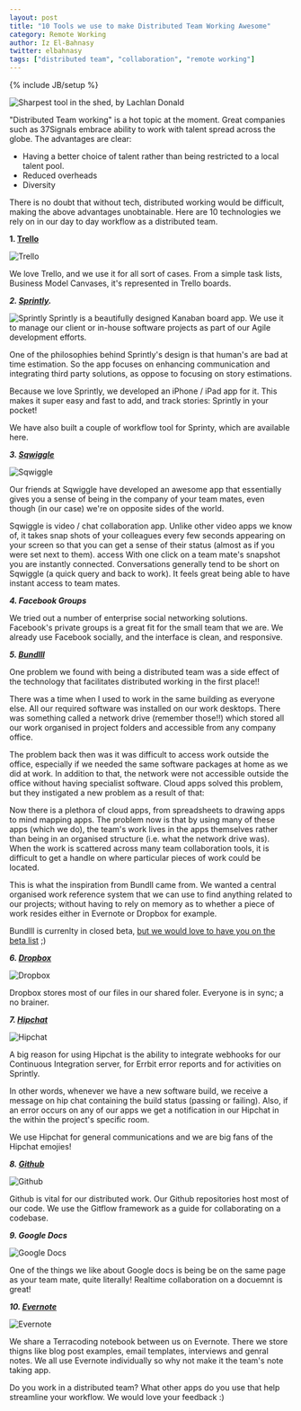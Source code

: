 ```yaml
---
layout: post
title: "10 Tools we use to make Distributed Team Working Awesome"
category: Remote Working
author: Iz El-Bahnasy
twitter: elbahnasy
tags: ["distributed team", "collaboration", "remote working"]
---
```

{% include JB/setup %}

![Sharpest tool in the shed, by Lachlan Donald](http://farm3.staticflickr.com/2851/9408028555_396725f058.jpg "tools")

"Distributed Team working" is a hot topic at the moment.  Great companies such as 37Signals embrace ability to work with talent spread across the globe.  The advantages are clear:

* Having a better choice of talent rather than being restricted to a local talent pool.
* Reduced overheads
* Diversity

There is no doubt that without tech, distributed working would be difficult, making the above advantages unobtainable.  Here are 10 technologies we rely on in our day to day workflow as a distributed team.

**1. [Trello](http://www.trello.com)**

![Trello](https://encrypted-tbn0.gstatic.com/images?q=tbn:ANd9GcTvAbQ20erMIe-BxuTSzW5zziGQECvqXv_euCjyCoVadco5D3j7zw "Trello")

We love Trello, and we use it for all sort of cases.  From a simple task lists, Business Model Canvases, it's represented in Trello boards.

***2. [Sprintly](http://www.sprint.ly).***

![Sprintly](https://encrypted-tbn0.gstatic.com/images?q=tbn:ANd9GcS_tcBaLC6Exm8K8J803H-XCdnmXciIU880Bur6oZ0TdUwm1Ad9 "Sprintly")
Sprintly is a beautifully designed Kanaban board app.  We use it to manage our client or in-house software projects as part of our Agile development efforts.

One of the philosophies behind Sprintly's design is that human's are bad at time estimation.  So the app focuses on enhancing communication and integrating third party solutions, as oppose to focusing on story estimations.

Because we love Sprintly, we developed an iPhone / iPad app for it. This makes it super easy and fast to add, and track stories: Sprintly in your pocket!

We have also built a couple of workflow tool for Sprinty, which are available here.

***3. [Sqwiggle](http://www.sqwiggle.com)***

![Sqwiggle](https://encrypted-tbn0.gstatic.com/images?q=tbn:ANd9GcRediEZHDijK9FDBpzQfoX_GpQYl2gCZFKI5rqY_kJrBlqWWJfx "Sprintly")

Our friends at Sqwiggle have developed an awesome app that essentially gives you a sense of being in the company of your team mates, even though (in our case) we're on opposite sides of the world.

Sqwiggle is video / chat collaboration app.  Unlike other video apps we know of, it takes snap shots of your colleagues every few seconds appearing on your screen so that you can get a sense of their status (almost as if you were set next to them).
access
With one click on a team mate's snapshot you are instantly connected.  Conversations generally tend to be short on Sqwiggle (a quick query and back to work).  It feels great being able to have instant access to team mates.

***4. Facebook Groups***

We tried out a number of enterprise social networking solutions.  Facebook's private groups is a great fit for the small team that we are.  We already use Facebook socially, and the interface is clean, and responsive.

***5. [Bundlll](http://www.bundlll.com)***

One problem we found with being a distributed team was a side effect of the technology that facilitates distributed working in the first place!!

There was a time when I used to work in the same building as everyone else.  All our required software was installed on our work desktops.  There was something called a network drive (remember those!!) which stored all our work organised in project folders and accessible from any company office.

The problem back then was it was difficult to access work outside the office, especially if we needed the same software packages at home as we did at work.  In addition to that, the network were not accessible outside the office without having specialist software. Cloud apps solved this problem, but they instigated a new problem as a result of that:

Now there is a plethora of cloud apps, from spreadsheets to drawing apps to mind mapping apps.  The problem now is that by using many of these apps (which we do), the team's work lives in the apps themselves rather than being in an organised structure (i.e. what the network drive was).  When the work is scattered across many team collaboration tools, it is difficult to get a handle on where particular pieces of work could be located.

This is what the inspiration from Bundll came from.  We wanted a central organised work reference system that we can use to find anything related to our projects; without having to rely on memory as to whether a piece of work resides either in Evernote or Dropbox for example.

Bundlll is currenlty in closed beta, [but we would love to have you on the beta list](http://www.bundlll.com) ;)

***6. [Dropbox](http://www.dropbox.com)***

![Dropbox](http://blogs.evergreen.edu/seedsandcircuits/files/2013/05/Dropbox-Art.jpg "Dropbox")

Dropbox stores most of our files in our shared foler.  Everyone is in sync; a no brainer.

***7. [Hipchat](https://www.hipchat.com)***

![Hipchat](http://cdn.appstorm.net/windows.appstorm.net/files/2012/05/HipChat.png "Dropbox")

A big reason for using Hipchat is the ability to integrate webhooks for our Continuous Integration server, for Errbit error reports and for activities on Sprintly.

In other words, whenever we have a new software build, we receive a message on hip chat containing the build status (passing or failing).  Also, if an error occurs on any of our apps we get a notification in our Hipchat in the within the project's specific room.

We use Hipchat for general communications and we are big fans of the Hipchat emojies!

***8. [Github](http://www.github.com)***

![Github](https://si0.twimg.com/profile_images/651575553/twittergithub2.png "Github")

Github is vital for our distributed work.  Our Github repositories host most of our code.  We use the Gitflow framework as a guide for collaborating on a codebase.

***9. Google Docs***

![Google Docs](http://0.jsucdn.com/instructionaltech/files/2012/02/M-GoogleDocs.jpg?75f79a "Google Docs")

One of the things we like about Google docs is being be on the same page as your team mate, quite literally! Realtime collaboration on a docuemnt is great!

***10. [Evernote](http://www.evernote.com)***

![Evernote](https://lh3.ggpht.com/si0cgkp2rkVX5JhhBYrtZ4cy2I1hZcrx8aiz-v8MjvPykfhT7-YAM2B8MNi0OCF9AQ=w300 "Evernote")

We share a Terracoding notebook between us on Evernote.  There we store thigns like blog post examples, email templates, interviews and genral notes.  We all use Evernote individually so why not make it the team's note taking app.

Do you work in a distributed team? What other apps do you use that help streamline your workflow.  We would love your feedback :)